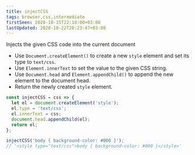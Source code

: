 ```yaml
---
title: injectCSS
tags: browser,css,intermediate
firstSeen: 2020-10-15T22:18:00+03:00
lastUpdated: 2020-10-22T20:23:47+03:00
---
```


Injects the given CSS code into the current document

- Use `Document.createElement()` to create a new `style` element and set its type to `text/css`.
- Use `Element.innerText` to set the value to the given CSS string.
- Use `Document.head` and `Element.appendChild()` to append the new element to the document head.
- Return the newly created `style` element.

```js
const injectCSS = css => {
  let el = document.createElement('style');
  el.type = 'text/css';
  el.innerText = css;
  document.head.appendChild(el);
  return el;
};
```

```js
injectCSS('body { background-color: #000 }'); 
// '<style type="text/css">body { background-color: #000 }</style>'
```
